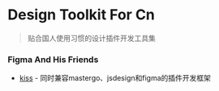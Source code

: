 
# Design Toolkit For Cn
> 贴合国人使用习惯的设计插件开发工具集



### Figma And His Friends


- [kiss]() - 同时兼容mastergo、jsdesign和figma的插件开发框架





